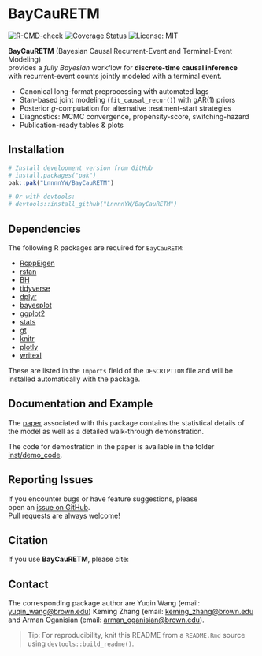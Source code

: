 BayCauRETM
================

<!-- badges: start -->

[![R-CMD-check](https://github.com/LnnnnYW/BayCauRETM/actions/workflows/r.yml/badge.svg)](https://github.com/LnnnnYW/BayCauRETM/actions/workflows/r.yml)
[![Coverage
Status](https://coveralls.io/repos/github/LnnnnYW/BayCauRETM/badge.svg)](https://coveralls.io/github/LnnnnYW/BayCauRETM)
![License: MIT](https://img.shields.io/badge/License-MIT-blue.svg)
<!-- badges: end -->

**BayCauRETM** (Bayesian Causal Recurrent-Event and Terminal-Event
Modeling)  
provides a *fully Bayesian* workflow for **discrete-time causal
inference**  
with recurrent-event counts jointly modeled with a terminal event.

- Canonical long-format preprocessing with automated lags  
- Stan-based joint modeling (`fit_causal_recur()`) with gAR(1) priors  
- Posterior *g*-computation for alternative treatment-start strategies  
- Diagnostics: MCMC convergence, propensity-score, switching-hazard  
- Publication-ready tables & plots

## Installation

``` r
# Install development version from GitHub
# install.packages("pak")
pak::pak("LnnnnYW/BayCauRETM")

# Or with devtools:
# devtools::install_github("LnnnnYW/BayCauRETM")
```

## Dependencies

The following R packages are required for `BayCauRETM`:

- [RcppEigen](https://cran.r-project.org/package=RcppEigen)
- [rstan](https://cran.r-project.org/package=rstan)
- [BH](https://cran.r-project.org/package=BH)
- [tidyverse](https://cran.r-project.org/package=tidyverse)
- [dplyr](https://cran.r-project.org/package=dplyr)
- [bayesplot](https://cran.r-project.org/package=bayesplot)
- [ggplot2](https://cran.r-project.org/package=ggplot2)
- [stats](https://stat.ethz.ch/R-manual/R-devel/library/stats/html/00Index.html)
- [gt](https://cran.r-project.org/package=gt)
- [knitr](https://cran.r-project.org/package=knitr)
- [plotly](https://cran.r-project.org/package=plotly)
- [writexl](https://cran.r-project.org/package=writexl)

These are listed in the `Imports` field of the `DESCRIPTION` file and
will be installed automatically with the package.

## Documentation and Example

The [paper](https://academic.oup.com/biometrics/article/80/4/ujae145/7914699) associated with this package contains the statistical details of the model as well as a detailed walk-through demonstration. 

The code for demostration in the paper is available in the folder [inst/demo_code](https://github.com/LnnnnYW/BayCauRETM/tree/master/inst/demo_code).


## Reporting Issues

If you encounter bugs or have feature suggestions, please  
open an [issue on
GitHub](https://github.com/LnnnnYW/BayCauRETM/issues).  
Pull requests are always welcome!

## Citation

If you use **BayCauRETM**, please cite:

## Contact

The corresponding package author are
Yuqin Wang (email: <yuqin_wang@brown.edu>)
Keming Zhang (email: <keming_zhang@brown.edu>
and Arman Oganisian (email: <arman_oganisian@brown.edu>).

> Tip: For reproducibility, knit this README from a `README.Rmd`
> source  
> using `devtools::build_readme()`.
